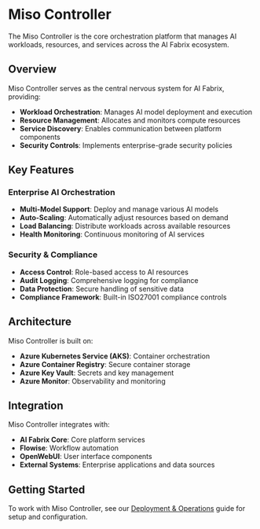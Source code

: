 # Miso Controller

The Miso Controller is the core orchestration platform that manages AI workloads, resources, and services across the AI Fabrix ecosystem.

## Overview

Miso Controller serves as the central nervous system for AI Fabrix, providing:

- **Workload Orchestration**: Manages AI model deployment and execution
- **Resource Management**: Allocates and monitors compute resources
- **Service Discovery**: Enables communication between platform components
- **Security Controls**: Implements enterprise-grade security policies

## Key Features

### Enterprise AI Orchestration

- **Multi-Model Support**: Deploy and manage various AI models
- **Auto-Scaling**: Automatically adjust resources based on demand
- **Load Balancing**: Distribute workloads across available resources
- **Health Monitoring**: Continuous monitoring of AI services

### Security & Compliance

- **Access Control**: Role-based access to AI resources
- **Audit Logging**: Comprehensive logging for compliance
- **Data Protection**: Secure handling of sensitive data
- **Compliance Framework**: Built-in ISO27001 compliance controls

## Architecture

Miso Controller is built on:

- **Azure Kubernetes Service (AKS)**: Container orchestration
- **Azure Container Registry**: Secure container storage
- **Azure Key Vault**: Secrets and key management
- **Azure Monitor**: Observability and monitoring

## Integration

Miso Controller integrates with:

- **AI Fabrix Core**: Core platform services
- **Flowise**: Workflow automation
- **OpenWebUI**: User interface components
- **External Systems**: Enterprise applications and data sources

## Getting Started

To work with Miso Controller, see our [Deployment & Operations](../deployment-operations/) guide for setup and configuration.
